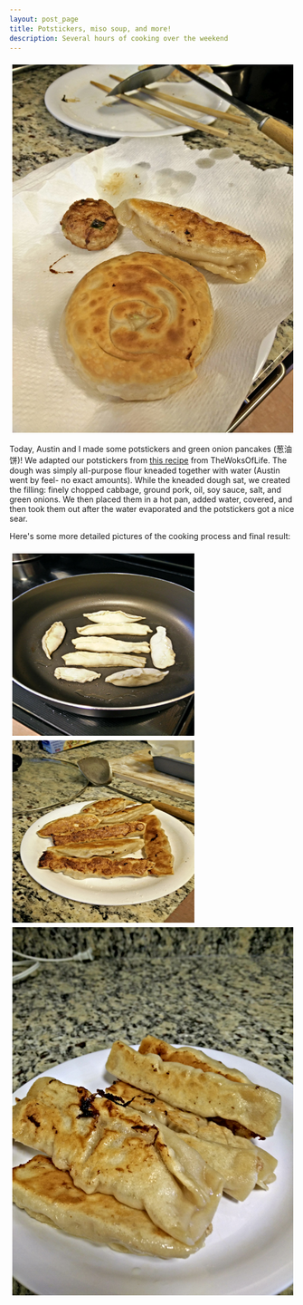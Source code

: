 ```yaml
---
layout: post_page
title: Potstickers, miso soup, and more!
description: Several hours of cooking over the weekend
---
```


<div style="line-height:0;padding:4px 0 0 1px;">
<a href="Images/2015.02.08/food_trio.jpg" style="display:inline-block;margin:3px;text-decoration:none;"> 
<img alt="Photo: Banana Bread" height="650" src="Images/2015.02.08/food_trio.jpg" title="Banana Bread" width="650" style="padding:1px;">
</a>
</div>

Today, Austin and I made some potstickers and green onion pancakes (葱油饼)! We adapted our potstickers from [this recipe](http://thewoksoflife.com/2014/11/easiest-pork-and-cabbage-potstickers-ever/) from TheWoksOfLife. The dough was simply all-purpose flour kneaded together with water (Austin went by feel- no exact amounts). While the kneaded dough sat, we created the filling: finely chopped cabbage, ground pork, oil, soy sauce, salt, and green onions. We then placed them in a hot pan, added water, covered, and then took them out after the water evaporated and the potstickers got a nice sear. 

Here's some more detailed pictures of the cooking process and final result:

<div style="line-height:0;padding:4px 0 0 1px;">
<a href="Images/2015.02.08/potstickers_cooking.jpg" style="display:inline-block;margin:3px;text-decoration:none;"> 
<img alt="Photo: Banana Bread" height="322" src="Images/2015.02.08/potstickers_cooking.jpg" title="Banana Bread" width="322" style="padding:1px;">
</a>
<a href="Images/2015.02.08/potstickers.jpg" style="display:inline-block;margin:3px;text-decoration:none;"> 
<img alt="Photo: Banana Bread" height="322" src="Images/2015.02.08/potstickers.jpg" title="Banana Bread" width="322" style="padding:1px;">
</a>
<a href="Images/2015.02.08/potstickers_2.jpg" style="display:inline-block;margin:3px;text-decoration:none;"> 
<img alt="Photo: Banana Bread" height="650" src="Images/2015.02.08/potstickers_2.jpg" title="Banana Bread" width="650" style="padding:1px;">
</a>
</div>